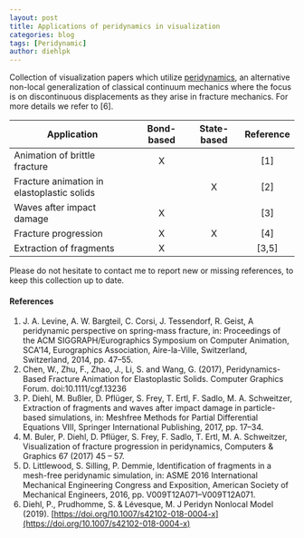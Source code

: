 ```yaml
---
layout: post
title: Applications of peridynamics in visualization
categories: blog
tags: [Peridynamic]
author: diehlpk
---
```

Collection of visualization papers which utilize [peridynamics](https://en.wikipedia.org/wiki/Peridynamics), an alternative non-local generalization of classical continuum mechanics where the focus is on discontinuous displacements as they arise in fracture mechanics. For more details we refer to [6].

| Application | Bond-based           | State-based  | Reference |
|-------------|:-------------:|:-----:|:-----:|
| Animation of brittle fracture     | X |  | [1]|
| Fracture animation in elastoplastic solids      |       | X   | [2] |
| Waves after impact damage | X    |     | [3]|
| Fracture progression |    X   |  X   | [4] |
| Extraction of fragments |    X   |     | [3,5] |


Please do not hesitate to contact me to report new or missing references, to keep this collection up to date.

#### References
1. J. A. Levine, A. W. Bargteil, C. Corsi, J. Tessendorf, R. Geist, A peridynamic perspective on spring-mass fracture, in: Proceedings of the ACM SIGGRAPH/Eurographics Symposium on Computer Animation, SCA’14, Eurographics Association, Aire-la-Ville, Switzerland, Switzerland, 2014, pp. 47–55.
1. Chen, W., Zhu, F., Zhao, J., Li, S. and Wang, G. (2017), Peridynamics-Based Fracture Animation for Elastoplastic Solids. Computer Graphics Forum. doi:10.1111/cgf.13236
1. P. Diehl, M. Bußler, D. Pflüger, S. Frey, T. Ertl, F. Sadlo, M. A. Schweitzer, Extraction of fragments and waves after impact damage in particle-based simulations, in: Meshfree Methods for Partial Differential Equations VIII, Springer International Publishing, 2017, pp. 17–34.
1. M. Buler, P. Diehl, D. Pflüger, S. Frey, F. Sadlo, T. Ertl, M. A. Schweitzer, Visualization of fracture progression in peridynamics, Computers & Graphics 67 (2017) 45 – 57.
1. D. Littlewood, S. Silling, P. Demmie, Identification of fragments in a mesh-free peridynamic simulation, in: ASME 2016 International Mechanical Engineering Congress and Exposition, American Society of Mechanical Engineers, 2016, pp. V009T12A071–V009T12A071.
1. Diehl, P., Prudhomme, S. & Lévesque, M. J Peridyn Nonlocal Model (2019). [https://doi.org/10.1007/s42102-018-0004-x](https://doi.org/10.1007/s42102-018-0004-x)


